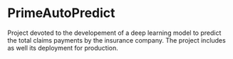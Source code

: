 # PrimeAutoPredict

Project devoted to the developement of a deep learning model to predict the total claims payments by the insurance company. The project includes as well its deployment for production.
